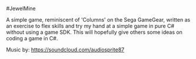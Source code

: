 #JewelMine

A simple game, reminiscent of 'Columns' on the Sega GameGear, written as an exercise to flex skills and try my hand at a simple game in pure C# without using a game SDK. This will hopefully give others some ideas on coding a game in C#.

Music by: https://soundcloud.com/audiosprite87